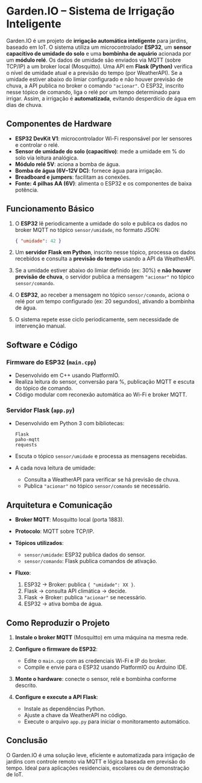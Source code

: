 # Garden.IO – Sistema de Irrigação Inteligente

Garden.IO é um projeto de **irrigação automática inteligente** para jardins, baseado em IoT. O sistema utiliza um microcontrolador **ESP32**, um **sensor capacitivo de umidade do solo** e uma **bombinha de aquário** acionada por um **módulo relé**. Os dados de umidade são enviados via MQTT (sobre TCP/IP) a um broker local (Mosquitto). Uma API em **Flask (Python)** verifica o nível de umidade atual e a previsão do tempo (por WeatherAPI). Se a umidade estiver abaixo do limiar configurado e não houver previsão de chuva, a API publica no broker o comando `"acionar"`. O ESP32, inscrito nesse tópico de comando, liga o relé por um tempo determinado para irrigar. Assim, a irrigação é **automatizada**, evitando desperdício de água em dias de chuva.

## Componentes de Hardware

- **ESP32 DevKit V1**: microcontrolador Wi-Fi responsável por ler sensores e controlar o relé.
- **Sensor de umidade do solo (capacitivo)**: mede a umidade em % do solo via leitura analógica.
- **Módulo relé 5V**: aciona a bomba de água.
- **Bomba de água (6V–12V DC)**: fornece água para irrigação.
- **Breadboard e jumpers**: facilitam as conexões.
- **Fonte: 4 pilhas AA (6V)**: alimenta o ESP32 e os componentes de baixa potência.

## Funcionamento Básico

1. O **ESP32** lê periodicamente a umidade do solo e publica os dados no broker MQTT no tópico `sensor/umidade`, no formato JSON:

   ```json
   { "umidade": 42 }
   ```

2. Um **servidor Flask em Python**, inscrito nesse tópico, processa os dados recebidos e consulta a **previsão do tempo** usando a API da WeatherAPI.
3. Se a umidade estiver abaixo do limiar definido (ex: 30%) e **não houver previsão de chuva**, o servidor publica a mensagem `"acionar"` no tópico `sensor/comando`.
4. O **ESP32**, ao receber a mensagem no tópico `sensor/comando`, aciona o relé por um tempo configurado (ex: 20 segundos), ativando a bombinha de água.
5. O sistema repete esse ciclo periodicamente, sem necessidade de intervenção manual.

## Software e Código

### Firmware do ESP32 (`main.cpp`)

- Desenvolvido em C++ usando PlatformIO.
- Realiza leitura do sensor, conversão para %, publicação MQTT e escuta do tópico de comando.
- Código modular com reconexão automática ao Wi-Fi e broker MQTT.

### Servidor Flask (`app.py`)

- Desenvolvido em Python 3 com bibliotecas:

  ```
  Flask
  paho-mqtt
  requests
  ```

- Escuta o tópico `sensor/umidade` e processa as mensagens recebidas.
- A cada nova leitura de umidade:

  - Consulta a WeatherAPI para verificar se há previsão de chuva.
  - Publica `"acionar"` no tópico `sensor/comando` se necessário.

## Arquitetura e Comunicação

- **Broker MQTT**: Mosquitto local (porta 1883).
- **Protocolo**: MQTT sobre TCP/IP.
- **Tópicos utilizados**:

  - `sensor/umidade`: ESP32 publica dados do sensor.
  - `sensor/comando`: Flask publica comandos de ativação.

- **Fluxo**:

  1. ESP32 → Broker: publica `{ "umidade": XX }`.
  2. Flask → consulta API climática → decide.
  3. Flask → Broker: publica `"acionar"` se necessário.
  4. ESP32 → ativa bomba de água.

## Como Reproduzir o Projeto

1. **Instale o broker MQTT** (Mosquitto) em uma máquina na mesma rede.
2. **Configure o firmware do ESP32**:

   - Edite o `main.cpp` com as credenciais Wi-Fi e IP do broker.
   - Compile e envie para o ESP32 usando PlatformIO ou Arduino IDE.

3. **Monte o hardware**: conecte o sensor, relé e bombinha conforme descrito.
4. **Configure e execute a API Flask**:

   - Instale as dependências Python.
   - Ajuste a chave da WeatherAPI no código.
   - Execute o arquivo `app.py` para iniciar o monitoramento automático.

## Conclusão

O Garden.IO é uma solução leve, eficiente e automatizada para irrigação de jardins com controle remoto via MQTT e lógica baseada em previsão do tempo. Ideal para aplicações residenciais, escolares ou de demonstração de IoT.
